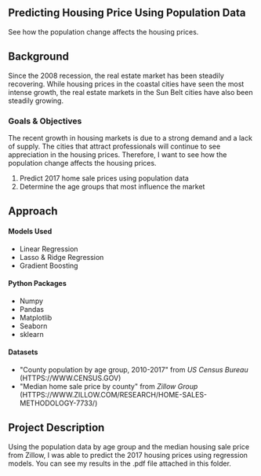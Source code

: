 ## Predicting Housing Price Using Population Data
See how the population change affects the housing prices. 

## Background
Since the 2008 recession, the real estate market has been steadily recovering. 
While housing prices in the coastal cities have seen the most intense growth, 
the real estate markets in the Sun Belt cities have also been steadily growing. 

### Goals & Objectives
The recent growth in housing markets is due to a strong demand and a lack of supply. 
The cities that attract professionals will continue to see appreciation in the housing prices. 
Therefore, I want to see how the population change affects the housing prices. 

1. Predict 2017 home sale prices using population data
2. Determine the age groups that most influence the market

## Approach
#### Models Used
* Linear Regression
* Lasso & Ridge Regression
* Gradient Boosting

#### Python Packages
* Numpy
* Pandas
* Matplotlib 
* Seaborn
* sklearn

#### Datasets
* "County population by age group, 2010-2017" from *US Census Bureau* (HTTPS://WWW.CENSUS.GOV)
* "Median home sale price by county" from *Zillow Group* (HTTPS://WWW.ZILLOW.COM/RESEARCH/HOME-SALES-METHODOLOGY-7733/)

## Project Description
Using the population data by age group and the median housing sale price from Zillow, I was able to predict 
the 2017 housing prices using regression models. You can see my results in the .pdf file attached in this folder.

